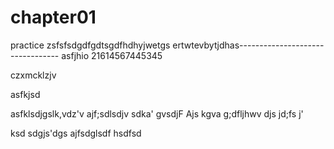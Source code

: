# chapter01
practice
zsfsfsdgdfgdtsgdfhdhyjwetgs ertwtevbytjdhas---------------------------------
asfjhio
21614567445345

czxmcklzjv

asfkjsd


asfklsdjgslk,vdz'v
ajf;sdlsdjv
sdka'
gvsdjF
Ajs
kgva
g;dfljhwv
djs
jd;fs
j'

ksd
sdgjs'dgs
ajfsdglsdf
hsdfsd

